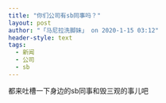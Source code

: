 ```yaml
---
title: "你们公司有sb同事吗？"
layout: post
author: "「马尼拉洗脚妹」 on 2020-1-15 03:12"
header-style: text
tags:
  - 新闻
  - 公司
  - sb
---
```


<head></head>
<body>
  都来吐槽一下身边的sb同事和毁三观的事儿吧
</body>


